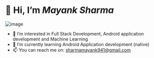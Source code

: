# 👋 Hi, I’m *Mayank Sharma*
![image](https://user-images.githubusercontent.com/47031060/116133919-e89c9280-a6ec-11eb-8ffc-acfa1e6957dd.png)




- 👀 I’m interested in Full Stack Development, Android application development and Machine Learning
- 🌱 I’m currently learning Android Application development (native)
- 📫 You can reach me on: sharmamayank941@gmail.com

<!---
sharmamayank94/sharmamayank94 is a ✨ special ✨ repository because its `README.md` (this file) appears on your GitHub profile.
You can click the Preview link to take a look at your changes.
--->
